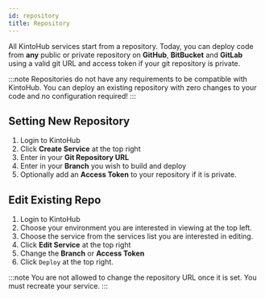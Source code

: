 ```yaml
---
id: repository
title: Repository
---
```


All KintoHub services start from a repository.
Today, you can deploy code from **any** public or private repository on **GitHub**, **BitBucket** and **GitLab** using a valid git URL and access token if your git repository is private.

:::note
Repositories do not have any requirements to be compatible with KintoHub. You can deploy an existing repository with zero changes to your code and no configuration required!
:::

## Setting New Repository

1. Login to KintoHub
2. Click **Create Service** at the top right
3. Enter in your **Git Repository URL**
4. Enter in your **Branch** you wish to build and deploy
5. Optionally add an **Access Token** to your repository if it is private.

## Edit Existing Repo

1. Login to KintoHub
2. Choose your environment you are interested in viewing at the top left.
3. Choose the service from the services list you are interested in editing.
4. Click **Edit Service** at the top right
5. Change the **Branch** or **Access Token**
6. Click `Deploy` at the top right.

:::note
You are not allowed to change the repository URL once it is set. You must recreate your service.
:::

